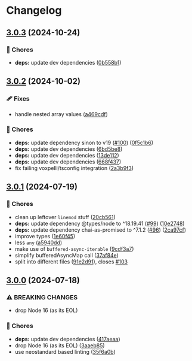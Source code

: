 # Changelog

## [3.0.3](https://github.com/voxpelli/async-htm-to-string/compare/v3.0.2...v3.0.3) (2024-10-24)


### 🧹 Chores

* **deps:** update dev dependencies ([0b558b1](https://github.com/voxpelli/async-htm-to-string/commit/0b558b1ba651cdeaee0db7be2fb1ee1d40642f51))

## [3.0.2](https://github.com/voxpelli/async-htm-to-string/compare/v3.0.1...v3.0.2) (2024-10-02)


### 🩹 Fixes

* handle nested array values ([a469cdf](https://github.com/voxpelli/async-htm-to-string/commit/a469cdff7db27600cb4534a239ba40fbd3eab79b))


### 🧹 Chores

* **deps:** update dependency sinon to v19 ([#100](https://github.com/voxpelli/async-htm-to-string/issues/100)) ([0f5c1b6](https://github.com/voxpelli/async-htm-to-string/commit/0f5c1b6ce661af044e3ff200f5ce48da85dcc6d6))
* **deps:** update dev dependencies ([6bd5be8](https://github.com/voxpelli/async-htm-to-string/commit/6bd5be8d20d1e3496fe396eef4fb977bd5ce5b13))
* **deps:** update dev dependencies ([13de112](https://github.com/voxpelli/async-htm-to-string/commit/13de112b2383223d2e900f595cbbd56cd07a8796))
* **deps:** update dev dependencies ([668f437](https://github.com/voxpelli/async-htm-to-string/commit/668f437ab14907143619c7711300d68f299587cb))
* fix failing voxpelli/tsconfig integration ([2a3b9f3](https://github.com/voxpelli/async-htm-to-string/commit/2a3b9f3845fe67ed44d27bccce0eb7bd8e0f9415))

## [3.0.1](https://github.com/voxpelli/async-htm-to-string/compare/v3.0.0...v3.0.1) (2024-07-19)


### 🧹 Chores

* clean up leftover `linemod` stuff ([20cb561](https://github.com/voxpelli/async-htm-to-string/commit/20cb561b220a55a8159b65d1e49877cc5933857f))
* **deps:** update dependency @types/node to ^18.19.41 ([#99](https://github.com/voxpelli/async-htm-to-string/issues/99)) ([10e2748](https://github.com/voxpelli/async-htm-to-string/commit/10e2748b2ba64541f9a6e73e412d73dbf63eaa56))
* **deps:** update dependency chai-as-promised to ^7.1.2 ([#96](https://github.com/voxpelli/async-htm-to-string/issues/96)) ([2ca97cf](https://github.com/voxpelli/async-htm-to-string/commit/2ca97cf409876ed8ae65d151cf4d1ac449d69487))
* improve types ([1e60f45](https://github.com/voxpelli/async-htm-to-string/commit/1e60f45c7f14fdeb240ac9c54bd46b522b35599e))
* less `any` ([a5940dd](https://github.com/voxpelli/async-htm-to-string/commit/a5940dd15cf5f2927ae5c6201c3972f732e7cf65))
* make use of `buffered-async-iterable` ([9cdf3a7](https://github.com/voxpelli/async-htm-to-string/commit/9cdf3a71235da8d718f354264383b0c4f47a220c))
* simplify bufferedAsyncMap call ([37af84e](https://github.com/voxpelli/async-htm-to-string/commit/37af84e6e75da4f128afad6e135b41b4c78e7379))
* split into different files ([91e2d91](https://github.com/voxpelli/async-htm-to-string/commit/91e2d9125a583447a7f354fca6cd7ab2bca548f0)), closes [#103](https://github.com/voxpelli/async-htm-to-string/issues/103)

## [3.0.0](https://github.com/voxpelli/async-htm-to-string/compare/v2.1.1...v3.0.0) (2024-07-18)


### ⚠ BREAKING CHANGES

* drop Node 16 (as its EOL)

### 🧹 Chores

* **deps:** update dev dependencies ([417aeaa](https://github.com/voxpelli/async-htm-to-string/commit/417aeaa13414689e98319e53ac6b6b924caa4df2))
* drop Node 16 (as its EOL) ([3aaeb85](https://github.com/voxpelli/async-htm-to-string/commit/3aaeb85548fc6042c2d417b1522c07df50f6e06b))
* use neostandard based linting ([35f6a0b](https://github.com/voxpelli/async-htm-to-string/commit/35f6a0bf637a0cb807b1fc2cec7fd15d52ecc66a))
